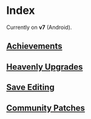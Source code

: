 # Index

Currently on <b>v7</b> (Android).

## [Achievements](achievements.html)

## [Heavenly Upgrades](heavenly.html)

## [Save Editing](saveediting.html)

## [Community Patches](patches.html)
